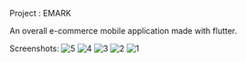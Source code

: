 Project : EMARK

An overall e-commerce mobile application made with flutter. 

Screenshots:
![5](https://github.com/Tosin8/emark/assets/23019300/6724911f-0b6d-43ed-bfe0-09154a11abf5)
![4](https://github.com/Tosin8/emark/assets/23019300/694713a3-c355-4fc3-af10-e4c246a09a9c)
![3](https://github.com/Tosin8/emark/assets/23019300/471f0882-7890-47cf-ace5-76da001a2aec)
![2](https://github.com/Tosin8/emark/assets/23019300/6d846802-0405-46d9-83d4-e497845bd150)
![1](https://github.com/Tosin8/emark/assets/23019300/be38ae20-975c-4f6c-82f4-f870b7c6da20)
